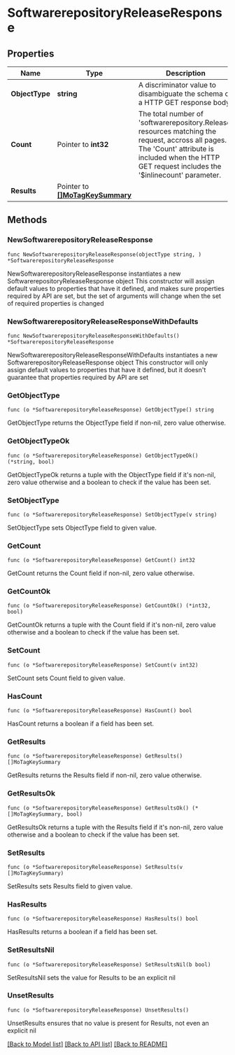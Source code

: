 # SoftwarerepositoryReleaseResponse

## Properties

Name | Type | Description | Notes
------------ | ------------- | ------------- | -------------
**ObjectType** | **string** | A discriminator value to disambiguate the schema of a HTTP GET response body. | 
**Count** | Pointer to **int32** | The total number of &#39;softwarerepository.Release&#39; resources matching the request, accross all pages. The &#39;Count&#39; attribute is included when the HTTP GET request includes the &#39;$inlinecount&#39; parameter. | [optional] 
**Results** | Pointer to [**[]MoTagKeySummary**](mo.TagKeySummary.md) |  | [optional] 

## Methods

### NewSoftwarerepositoryReleaseResponse

`func NewSoftwarerepositoryReleaseResponse(objectType string, ) *SoftwarerepositoryReleaseResponse`

NewSoftwarerepositoryReleaseResponse instantiates a new SoftwarerepositoryReleaseResponse object
This constructor will assign default values to properties that have it defined,
and makes sure properties required by API are set, but the set of arguments
will change when the set of required properties is changed

### NewSoftwarerepositoryReleaseResponseWithDefaults

`func NewSoftwarerepositoryReleaseResponseWithDefaults() *SoftwarerepositoryReleaseResponse`

NewSoftwarerepositoryReleaseResponseWithDefaults instantiates a new SoftwarerepositoryReleaseResponse object
This constructor will only assign default values to properties that have it defined,
but it doesn't guarantee that properties required by API are set

### GetObjectType

`func (o *SoftwarerepositoryReleaseResponse) GetObjectType() string`

GetObjectType returns the ObjectType field if non-nil, zero value otherwise.

### GetObjectTypeOk

`func (o *SoftwarerepositoryReleaseResponse) GetObjectTypeOk() (*string, bool)`

GetObjectTypeOk returns a tuple with the ObjectType field if it's non-nil, zero value otherwise
and a boolean to check if the value has been set.

### SetObjectType

`func (o *SoftwarerepositoryReleaseResponse) SetObjectType(v string)`

SetObjectType sets ObjectType field to given value.


### GetCount

`func (o *SoftwarerepositoryReleaseResponse) GetCount() int32`

GetCount returns the Count field if non-nil, zero value otherwise.

### GetCountOk

`func (o *SoftwarerepositoryReleaseResponse) GetCountOk() (*int32, bool)`

GetCountOk returns a tuple with the Count field if it's non-nil, zero value otherwise
and a boolean to check if the value has been set.

### SetCount

`func (o *SoftwarerepositoryReleaseResponse) SetCount(v int32)`

SetCount sets Count field to given value.

### HasCount

`func (o *SoftwarerepositoryReleaseResponse) HasCount() bool`

HasCount returns a boolean if a field has been set.

### GetResults

`func (o *SoftwarerepositoryReleaseResponse) GetResults() []MoTagKeySummary`

GetResults returns the Results field if non-nil, zero value otherwise.

### GetResultsOk

`func (o *SoftwarerepositoryReleaseResponse) GetResultsOk() (*[]MoTagKeySummary, bool)`

GetResultsOk returns a tuple with the Results field if it's non-nil, zero value otherwise
and a boolean to check if the value has been set.

### SetResults

`func (o *SoftwarerepositoryReleaseResponse) SetResults(v []MoTagKeySummary)`

SetResults sets Results field to given value.

### HasResults

`func (o *SoftwarerepositoryReleaseResponse) HasResults() bool`

HasResults returns a boolean if a field has been set.

### SetResultsNil

`func (o *SoftwarerepositoryReleaseResponse) SetResultsNil(b bool)`

 SetResultsNil sets the value for Results to be an explicit nil

### UnsetResults
`func (o *SoftwarerepositoryReleaseResponse) UnsetResults()`

UnsetResults ensures that no value is present for Results, not even an explicit nil

[[Back to Model list]](../README.md#documentation-for-models) [[Back to API list]](../README.md#documentation-for-api-endpoints) [[Back to README]](../README.md)


